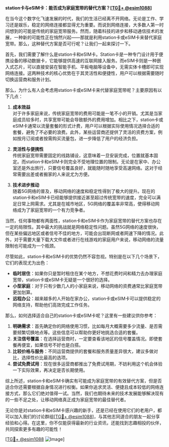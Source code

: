 **station卡与eSIM卡：能否成为家庭宽带的替代方案？[[TG💪+ @esim1088](https://t.me/s/esim1088)]**

在当今这个数字化飞速发展的时代，我们的生活已经离不开网络。无论是工作、学习还是娱乐，稳定的网络连接都显得尤为重要。而说到网络连接，大多数人第一时间想到的可能是传统的家庭宽带服务。然而，随着科技的进步和移动通信技术的发展，一种新的可能性正在悄然兴起——那就是利用station卡或eSIM卡来替代家庭宽带。那么，这种替代方案是否可行呢？让我们一起来探讨一下。

首先，我们需要了解什么是station卡和eSIM卡。Station卡是一种专门设计用于便携设备的移动数据卡，它能够提供高速的互联网接入服务。而eSIM卡则是一种嵌入式芯片，可以直接安装在智能手机、平板电脑等设备中，无需实体卡槽即可实现网络连接。这两种技术的核心优势在于其灵活性和便捷性，用户可以根据需要随时切换运营商和服务计划。

那么，为什么有人会考虑用station卡或eSIM卡来代替家庭宽带呢？主要原因有以下几点：

1. **成本效益**  
   对于许多家庭来说，传统家庭宽带的费用可能是一笔不小的开销。尤其是当家庭成员较多时，共享宽带可能会导致额外的费用增加。相比之下，station卡或eSIM卡通常以流量套餐的形式计费，用户可以根据实际使用情况选择合适的套餐，避免了不必要的浪费。此外，某些运营商还提供了灵活的资费方案，例如按月订阅或者按需购买流量包，进一步降低了用户的经济负担。

2. **灵活性与便携性**  
   传统家庭宽带需要固定的线路铺设，这意味着一旦安装完成，位置就基本固定。而station卡和eSIM卡则完全不受地理位置的限制。无论是在家中、办公室还是外出旅行，只要信号覆盖良好，就能随时随地享受高速网络。这对于经常需要出差或者搬家的人来说尤为方便。

3. **技术进步推动**  
   随着5G网络的普及，移动网络的速度和稳定性得到了极大的提升。现在的station卡和eSIM卡已经能够提供接近甚至超过传统宽带的速度，完全可以满足日常上网需求。尤其是在城市地区，5G网络的覆盖率非常高，使得移动网络成为了家庭宽带的一个有力竞争者。

当然，任何事物都有两面性，station卡和eSIM卡作为家庭宽带的替代方案也存在一定的局限性。其中最大的挑战就是网络稳定性问题。虽然5G网络的速度很快，但在某些偏远地区或者信号不佳的地方，可能会出现断网或者网速下降的情况。此外，对于需要大量下载大文件或者进行在线游戏的家庭用户来说，移动网络的流量限制也可能成为一个瓶颈。

尽管如此，station卡和eSIM卡的优势仍然不容忽视。特别是在以下几个场景下，它们的表现尤为出色：

- **临时居住**：如果你只是暂时租住在某个地方，不想花费时间和精力去办理家庭宽带，station卡或eSIM卡无疑是一个很好的选择。
- **小型家庭**：对于只有少数几人的小家庭来说，移动网络的资费通常比家庭宽带更加划算。
- **远程办公**：越来越多的人开始在家办公，station卡或eSIM卡可以提供稳定的网络支持，帮助他们高效完成工作任务。

那么，如何选择适合自己的station卡或eSIM卡呢？这里有一些建议供你参考：

1. **明确需求**：首先确定你的网络使用习惯，比如每月大概需要多少流量、是否需要频繁切换地点等。这些信息可以帮助你更好地挑选合适的套餐。
2. **关注信号覆盖**：在选择运营商时，一定要查看该地区的信号覆盖情况。即使套餐再便宜，如果信号不好也是白搭。
3. **比较价格与服务**：不同运营商提供的套餐和服务质量差异很大，建议多做对比，选择性价比最高的选项。
4. **尝试免费试用**：现在很多运营商都推出了免费试用期，不妨利用这个机会体验一下实际效果，再决定是否长期使用。

综上所述，station卡和eSIM卡确实有可能成为家庭宽带的有效替代方案，但是否适合你还需要根据自身情况进行权衡。如果你追求灵活、便捷且成本较低的网络连接方式，那么它们绝对值得一试。当然，我们也期待未来的技术发展能够解决现有的一些不足之处，让移动网络真正成为家庭宽带的最佳替代者。

无论你是对station卡和eSIM卡感兴趣的新手，还是已经在使用它们的老用户，都可以加入我们的讨论群组[[TG💪+ @esim1088](https://t.me/s/esim1088)]，与其他志同道合的朋友一起分享经验和心得。在这里，你不仅能获得最新的行业资讯，还能找到志趣相投的伙伴，共同探索更多有趣的可能性！

[[TG💪+ @esim1088](https://t.me/s/esim1088) ![Image](https://i.postimg.cc/4NQfJmqS/Snipaste-2025-05-13-00-14-12.png)]